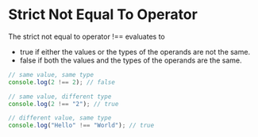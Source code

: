 # Strict Not Equal To Operator

The strict not equal to operator !== evaluates to

- true if either the values or the types of the operands are not the same.
- false if both the values and the types of the operands are the same.

```js
// same value, same type
console.log(2 !== 2); // false

// same value, different type
console.log(2 !== "2"); // true

// different value, same type
console.log("Hello" !== "World"); // true
```
